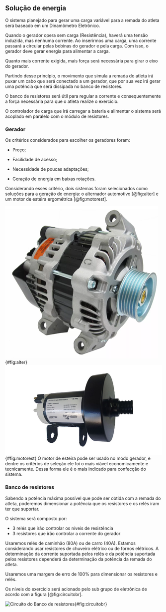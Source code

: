 ## Solução de energia

O sistema planejado para gerar uma carga variável para a remada do atleta será baseado em um Dinamômetro Eletrônico.

Quando o gerador opera sem carga (Resistência), haverá uma tensão induzida, mas nenhuma corrente. Ao inserirmos uma carga, uma corrente passará a circular pelas bobinas do gerador e pela carga. Com isso, o gerador deve gerar energia para alimentar a carga.

Quanto mais corrente exigida, mais força será necessária para girar o eixo do gerador.

Partindo desse princípio, o movimento que simula a remada do atleta irá puxar um cabo que será conectado a um gerador, que por sua vez irá gerar uma potência que será dissipada no banco de resistores.

O banco de resistores será útil para regular a corrente e consequentemente a força necessária para que o atleta realize o exercício.

O controlador de carga que irá carregar a bateria e alimentar o sistema será acoplado em paralelo com o módulo de resistores.

### Gerador

Os critérios considerados para escolher os geradores foram:

* Preço;

* Facilidade de acesso;

* Necessidade de poucas adaptações;

* Geração de energia em baixas rotações.

Considerando esses critério, dois sistemas foram selecionados como soluções para a geração de energia: o alternador automotivo [@fig:alter] e um motor de esteira ergométrica [@fig:motorest].

![Alternador de Carro](imagens/alternador.png){#fig:alter}
![Motor de Esteira Ergométrica](imagens/motoresteira.jpg){#fig:motorest}
O motor de esteira pode ser usado no modo gerador, e dentre os critérios de seleção ele foi o mais viável economicamente e tecnicamente. Dessa forma ele é o mais indicado para confecção do sistema.

### Banco de resistores

Sabendo a potência máxima possível que pode ser obtida com a remada do atleta, poderemos dimensionar a potência que os resistores e os relés iram ter que suportar.

O sistema será composto por:

* 3 relés que irão controlar os níveis de resistência
* 3 resistores que irão controlar a corrente do gerador

Usaremos relés de caminhão (80A) ou de carro (40A). Estamos considerando usar resistores de chuveiro elétrico ou de fornos elétricos. A determinação da corrente suportada pelos relés e da potência suportada pelos resistores dependerá da determinação da potência da remada do atleta.

Usaremos uma margem de erro de 100% para dimensionar os resistores e relés.

Os níveis do exercício será acionado pelo sub grupo de eletrônica de acordo com a figura [@fig:circuitobr].

![Circuito do Banco de resistores](imagens/circuito.png){#fig:circuitobr}
